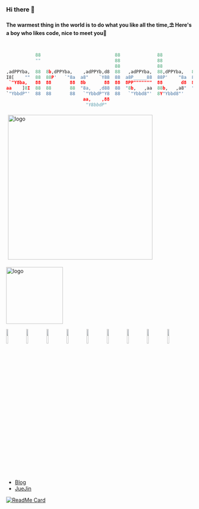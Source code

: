 ### Hi there 👋
**The warmest thing in the world is to do what you like all the time,⛱ Here's a boy who likes code, nice to meet you🌈**

```python
  
                                                                                                          
           88                            88              88                                    88         
           ""                            88              88                                    88         
                                         88              88                                    88         
,adPPYba,  88  8b,dPPYba,    ,adPPYb,d8  88   ,adPPYba,  88,dPPYba,   88       88   ,adPPYba,  88   ,d8   
I8[    ""  88  88P'   `"8a  a8"    `Y88  88  a8P_____88  88P'    "8a  88       88  a8"     ""  88 ,a8"    
 `"Y8ba,   88  88       88  8b       88  88  8PP"""""""  88       d8  88       88  8b          8888[      
aa    ]8I  88  88       88  "8a,   ,d88  88  "8b,   ,aa  88b,   ,a8"  "8a,   ,a88  "8a,   ,aa  88`"Yba,   
`"YbbdP"'  88  88       88   `"YbbdP"Y8  88   `"Ybbd8"'  8Y"Ybbd8"'    `"YbbdP'Y8   `"Ybbd8"'  88   `Y8a  
                             aa,    ,88                                                                   
                              "Y8bbdP"                                                                    

```

<!-- github statistics -->
<img src="https://github-readme-stats.vercel.app/api?username=singleBuck&show_icons=true&&theme=vue-dark" alt="logo" width="390" align="left" style="margin: 5px; margin-bottom: 20px;" />

<!-- popular language -->
<img src="https://github-readme-stats.vercel.app/api/top-langs/?username=singleBuck&layout=compact" alt="logo" height="153"/>

<p>  
  <!-- Your languages and tools. Be careful with the alignment. 
  You can use this sites to get logos: https://www.vectorlogo.zone or https://simpleicons.org/
  -->
  <code><img width="10%" src="https://www.vectorlogo.zone/logos/typescriptlang/typescriptlang-ar21.svg"></code>
  <code><img width="10%" src="https://www.vectorlogo.zone/logos/reactjs/reactjs-ar21.svg"></code>
  <code><img width="10%" src="https://www.vectorlogo.zone/logos/nodejs/nodejs-horizontal.svg"></code>
  <code><img width="10%" src="https://www.vectorlogo.zone/logos/vuejs/vuejs-ar21.svg"></code>
  <code><img width="10%" src="https://www.vectorlogo.zone/logos/git-scm/git-scm-ar21.svg"></code>
  <code><img width="10%" src="https://www.vectorlogo.zone/logos/github/github-ar21.svg"></code>
  <code><img width="10%" src="https://www.vectorlogo.zone/logos/lesscss/lesscss-ar21.svg"></code>
  <code><img width="10%" src="https://www.vectorlogo.zone/logos/lodash/lodash-ar21.svg"></code>
  <code><img width="10%" src="https://upload.wikimedia.org/wikipedia/commons/0/0a/LeetCode_Logo_black_with_text.svg"></code>
</p>

- [Blog](https://www.singlebuck.cn)
- [JueJin](https://juejin.cn/user/4371313964619975)

[![ReadMe Card](https://github-readme-stats.vercel.app/api/pin/?username=singleBuck&repo=leetCode-day-pratice&theme=buefy)](https://github.com/singleBuck/leetCode-day-pratice)

<!--
**singleBuck/singleBuck** is a ✨ _special_ ✨ repository because its `README.md` (this file) appears on your GitHub profile.

Here are some ideas to get you started:

- 🔭 I’m currently working on ...
- 🌱 I’m currently learning ...
- 👯 I’m looking to collaborate on ...
- 🤔 I’m looking for help with ...
- 💬 Ask me about ...
- 📫 How to reach me: ...
- 😄 Pronouns: ...
- ⚡ Fun fact: ...
-->

